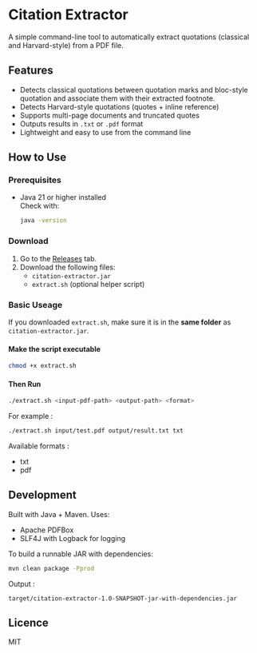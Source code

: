# Citation Extractor 

A simple command-line tool to automatically extract quotations (classical and Harvard-style) from a PDF file.

## Features

- Detects classical quotations between quotation marks and bloc-style quotation and associate them with their extracted footnote.
- Detects Harvard-style quotations (quotes + inline reference)
- Supports multi-page documents and truncated quotes
- Outputs results in `.txt` or `.pdf` format
- Lightweight and easy to use from the command line

## How to Use

### Prerequisites

- Java 21 or higher installed  
  Check with:

  ```bash
  java -version
  ````
### Download

1. Go to the [Releases](https://github.com/CamilleNerriere/citation-extractor/releases) tab.
2. Download the following files:
   - `citation-extractor.jar`
   - `extract.sh` (optional helper script)

### Basic Useage

If you downloaded `extract.sh`, make sure it is in the **same folder** as `citation-extractor.jar`.

#### Make the script executable

  ```bash
  chmod +x extract.sh
  ```

#### Then Run

  ```bash
  ./extract.sh <input-pdf-path> <output-path> <format>
  ```
For example : 

  ```bash
  ./extract.sh input/test.pdf output/result.txt txt
  ```

Available formats : 

- txt
- pdf

## Development 

Built with Java + Maven. Uses:

- Apache PDFBox
- SLF4J with Logback for logging

To build a runnable JAR with dependencies: 

```bash
mvn clean package -Pprod
```

Output : 

 ```
target/citation-extractor-1.0-SNAPSHOT-jar-with-dependencies.jar
```

## Licence 

MIT

